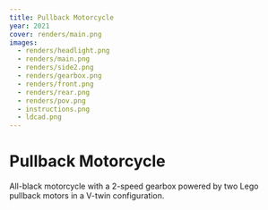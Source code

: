 ```yaml
---
title: Pullback Motorcycle
year: 2021
cover: renders/main.png
images:
  - renders/headlight.png
  - renders/main.png
  - renders/side2.png
  - renders/gearbox.png
  - renders/front.png
  - renders/rear.png
  - renders/pov.png
  - instructions.png
  - ldcad.png
---
```


# Pullback Motorcycle

All-black motorcycle with a 2-speed gearbox powered by two Lego
pullback motors in a V-twin configuration.
